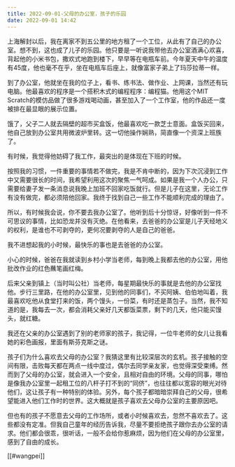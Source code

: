 ```yaml
---
title: 2022-09-01-父母的办公室，孩子的乐园
date: 2022-09-01 14:42
---
```

上海解封以后，我在离家不到五公里的地方租了一个工位，从此有了自己的办公室。想不到，这也成了儿子的乐园。他只要是一听说我带他去办公室酒满心欢喜，背起他的小米书包，撒欢式地跑到楼下，早早等在电瓶车前。今年夏天中午的温度有45度，他也毫不在乎，坐在电瓶车后座上，就像富家子弟上了玛莎拉蒂一样。

到了办公室，他就坐在我的位子上，看书、练书法、做作业、上网课，当然还有玩电脑。他最喜欢的程序是一个搭积木式的编程程序：编程猫。他用这个MIT Scratch的模仿品做了很多游戏喝动画，甚至加入了一个工作室，他的作品还一度被排在最显眼的展示位置。

饿了，父子二人就去隔壁的超市买盒饭，他最喜欢吃一款芝士意面。盒饭买回来，他自己放到办公室共用微波炉里转。这一切他操作娴熟，简直像一个资深上班族了。

有时候，我觉得他妨碍了我工作，最突出的是体现在下班的时候。

按照我的习惯，一件重要的事情若不做完，我是不肯中断的，因为下次沉浸到工作中又需要很长的时间，我希望利用这次的聚焦一气呵成。如果是我一个人办公，只需要给妻子发一条消息说我晚上加班不回家吃饭就行。但是儿子在这里，无论工作有没有做完，都必须陪他回家。我终于找到自己一些工作不能顺利完成的理由了。

所以，有时候我会说，你不要去我办公室了。他听到后十分惊讶，好像听到一件不可思议的事情，比如恐龙并没有灭绝。在他看来，去爸爸的办公室是儿子天经地义的权利，是谁也不可剥夺的，更何况要剥夺的人是自己的爸爸。

我不进想起我的小时候，最快乐的事也是去爸爸的办公室。

小心的时候，爸爸在我就读到乡村小学当老师，每到晚上我都去他的办公室，用他批改作业的红色蘸笔画红梅。

后来父亲到镇上（当时叫公社）当老师，每星期最快乐的事就是去他的办公室找他。步行三里路，在他的办公室里，见到他的同事们，不买阿姨、伯伯地叫着，我最喜欢吃他从食堂打来的饭，两个馒头，一份菜，有时还是蒸包子。当然，我不知道的是，我每去一次，都会消耗父亲好几天都饭菜票，剩下的几天，他只能买馒头，就红糖。

我还在父亲的办公室遇到了别的老师家的孩子，我记得，一位牛老师的女儿让我看她的彩色画报，里面有斯芬克斯之谜。

孩子们为什么喜欢去父母的办公室？我猜这里有比较深层次的玄机。孩子接触的空间有限，击败每天都在两点一线中度过，偶尔去同学亲友家，也觉得深受束缚。然而到了父母的办公室，就会进入一个安全，且相对自由的环境。父母的同事，哪怕是像我办公室里一起租工位的八杆子打不到的“同侪”，也往往都以宽容的眼光对待他们，这让孩子有一种特别的体验。另外，每个孩子都暗暗崇拜自己的父母，很希望能进入他们工作时的世界。这大概就是孩子喜欢去父母办公室的主要原因吧。

但也有的孩子不愿意去父母的工作场所，或者小时候喜欢去，忽然不喜欢去了。这些都没有定准。但我自己童年的经历告诉我，尽量不要拒绝孩子跟你去办公室的请求。他们都会很乖，很听话，一般不会给你惹麻烦，因为他们在父母的办公室里，感到了自由的成长。

[[#wangpei]]